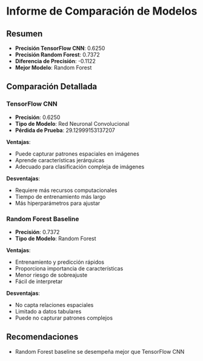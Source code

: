 # Informe de Comparación de Modelos

## Resumen

- **Precisión TensorFlow CNN**: 0.6250
- **Precisión Random Forest**: 0.7372
- **Diferencia de Precisión**: -0.1122
- **Mejor Modelo**: Random Forest

## Comparación Detallada

### TensorFlow CNN

- **Precisión**: 0.6250
- **Tipo de Modelo**: Red Neuronal Convolucional
- **Pérdida de Prueba**: 29.12999153137207

**Ventajas**:
- Puede capturar patrones espaciales en imágenes
- Aprende características jerárquicas
- Adecuado para clasificación compleja de imágenes

**Desventajas**:
- Requiere más recursos computacionales
- Tiempo de entrenamiento más largo
- Más hiperparámetros para ajustar

### Random Forest Baseline

- **Precisión**: 0.7372
- **Tipo de Modelo**: Random Forest

**Ventajas**:
- Entrenamiento y predicción rápidos
- Proporciona importancia de características
- Menor riesgo de sobreajuste
- Fácil de interpretar

**Desventajas**:
- No capta relaciones espaciales
- Limitado a datos tabulares
- Puede no capturar patrones complejos

## Recomendaciones

- Random Forest baseline se desempeña mejor que TensorFlow CNN
